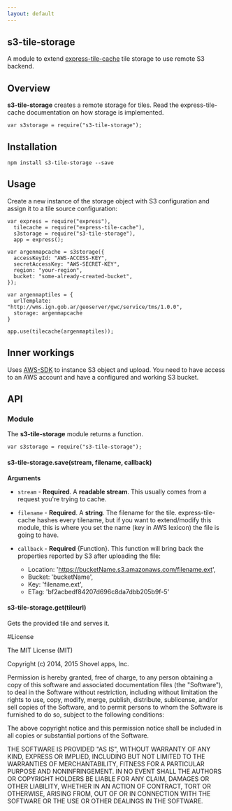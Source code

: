 ```yaml
---
layout: default
---
```


## s3-tile-storage
 
A module to extend [express-tile-cache](https://github.com/CGastrell/express-tile-cache) tile storage to use remote S3 backend. 


## Overview

**s3-tile-storage** creates a remote storage for tiles. Read the express-tile-cache documentation on how storage is implemented.

    
    var s3storage = require("s3-tile-storage");



## Installation 

    npm install s3-tile-storage --save

## Usage

Create a new instance of the storage object with S3 configuration and assign it to a tile source configuration:

    var express = require("express"),
      tilecache = require("express-tile-cache"),
      s3storage = require("s3-tile-storage"),
      app = express();

    var argenmapcache = s3storage({
      accessKeyId: "AWS-ACCESS-KEY",
      secretAccessKey: "AWS-SECRET-KEY",
      region: "your-region",
      bucket: "some-already-created-bucket",
    });

    var argenmaptiles = {
      urlTemplate: "http://wms.ign.gob.ar/geoserver/gwc/service/tms/1.0.0",
      storage: argenmapcache
    }

    app.use(tilecache(argenmaptiles));


## Inner workings

Uses [AWS-SDK](https://www.npmjs.com/package/aws-sdk) to instance S3 object and upload. You need to have access to an AWS account and have a configured and working S3 bucket.


## API

### Module

The **s3-tile-storage** module returns a function. 

    var s3storage = require("s3-tile-storage");

#### s3-tile-storage.save(stream, filename, callback)

**Arguments**

* `stream` - **Required**. A **readable stream**. This usually comes from a request you're trying to cache.

* `filename` - **Required**. A **string**. The filename for the tile. express-tile-cache hashes every tilename, but if you want to extend/modify this module, this is where you set the name (key in AWS lexicon) the file is going to have.

* `callback` - **Required** {Function}. This function will bring back the properties reported by S3 after uploading the file:

  * Location: 'https://bucketName.s3.amazonaws.com/filename.ext',
  * Bucket: 'bucketName',
  * Key: 'filename.ext',
  * ETag: 'bf2acbedf84207d696c8da7dbb205b9f-5'

#### s3-tile-storage.get(tileurl)

Gets the provided tile and serves it.


#License 

The MIT License (MIT)

Copyright (c) 2014, 2015 Shovel apps, Inc.

Permission is hereby granted, free of charge, to any person obtaining a copy
of this software and associated documentation files (the "Software"), to deal
in the Software without restriction, including without limitation the rights
to use, copy, modify, merge, publish, distribute, sublicense, and/or sell
copies of the Software, and to permit persons to whom the Software is
furnished to do so, subject to the following conditions:

The above copyright notice and this permission notice shall be included in all
copies or substantial portions of the Software.

THE SOFTWARE IS PROVIDED "AS IS", WITHOUT WARRANTY OF ANY KIND, EXPRESS OR
IMPLIED, INCLUDING BUT NOT LIMITED TO THE WARRANTIES OF MERCHANTABILITY,
FITNESS FOR A PARTICULAR PURPOSE AND NONINFRINGEMENT. IN NO EVENT SHALL THE
AUTHORS OR COPYRIGHT HOLDERS BE LIABLE FOR ANY CLAIM, DAMAGES OR OTHER
LIABILITY, WHETHER IN AN ACTION OF CONTRACT, TORT OR OTHERWISE, ARISING FROM,
OUT OF OR IN CONNECTION WITH THE SOFTWARE OR THE USE OR OTHER DEALINGS IN THE
SOFTWARE.